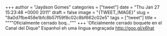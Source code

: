 
+++
author = "Jaydson Gomes"
categories = ["tweet"]
date = "Thu Jan 27 15:23:48 +0000 2011"
draft = false
image = "{TWEET_IMAGE}"
slug = "8a0d7fbe458e1bfc8b57f59f8c02c8bf662c02e5"
tags = ["tweet"]
title = """"Oficialmente cerrado boq..."""
+++
'Oficialmente cerrado boquete en el Canal del Dique" Espanhol eh uma lingua engraçada http://goo.gl/x6hat
